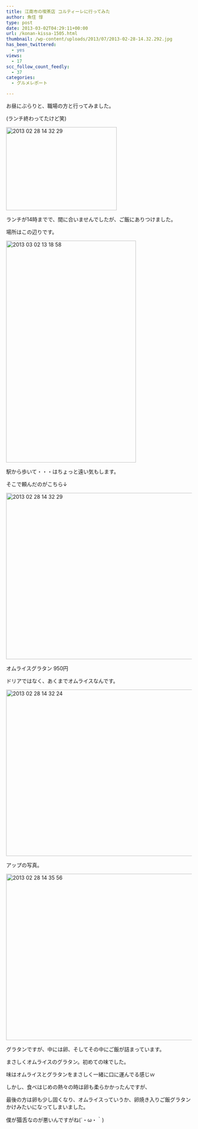 ```yaml
---
title: 江南市の喫茶店 コルティーレに行ってみた
author: 魚住 惇
type: post
date: 2013-03-02T04:29:11+00:00
url: /konan-kissa-1505.html
thumbnail: /wp-content/uploads/2013/07/2013-02-28-14.32.292.jpg
has_been_twittered:
  - yes
views:
  - 17
scc_follow_count_feedly:
  - 37
categories:
  - グルメレポート

---
```

お昼にぶらりと、職場の方と行ってみました。

(ランチ終わってたけど笑)

<img decoding="async" loading="lazy" title="2013-02-28 14.32.29.jpg" src="/wp-content/uploads/2013/03/2013-02-28-14.32.292.jpg" alt="2013 02 28 14 32 29" width="300" height="225" border="0" /> 

<!--more-->

ランチが14時までで、間に合いませんでしたが、ご飯にありつけました。</p> 

場所はこの辺りです。

<img decoding="async" loading="lazy" title="2013-03-02_13.18.58.png" src="/wp-content/uploads/2013/03/2013-03-02_13.18.58.png" alt="2013 03 02 13 18 58" width="352" height="600" border="0" /> 

駅から歩いて・・・はちょっと遠い気もします。</p> 

そこで頼んだのがこちら↓

<img decoding="async" loading="lazy" title="2013-02-28 14.32.29.jpg" src="/wp-content/uploads/2013/03/2013-02-28-14.32.29.jpg" alt="2013 02 28 14 32 29" width="600" height="450" border="0" /> 

オムライスグラタン 950円</p> 

ドリアではなく、あくまでオムライスなんです。

<img decoding="async" loading="lazy" title="2013-02-28 14.32.24.jpg" src="/wp-content/uploads/2013/03/2013-02-28-14.32.24.jpg" alt="2013 02 28 14 32 24" width="600" height="450" border="0" /> 

アップの写真。

<img decoding="async" loading="lazy" title="2013-02-28 14.35.56.jpg" src="/wp-content/uploads/2013/03/2013-02-28-14.35.56.jpg" alt="2013 02 28 14 35 56" width="600" height="450" border="0" /> 

グラタンですが、中には卵、そしてその中にご飯が詰まっています。

まさしくオムライスのグラタン。初めての味でした。</p> 

味はオムライスとグラタンをまさしく一緒に口に運んでる感じｗ

しかし、食べはじめの熱々の時は卵も柔らかかったんですが、

最後の方は卵も少し固くなり、オムライスっていうか、卵焼き入りご飯グラタンかけみたいになってしまいました。</p> 

僕が<span style="font-size: 15px;">猫舌</span>なのが悪いんですがね(´・ω・｀)